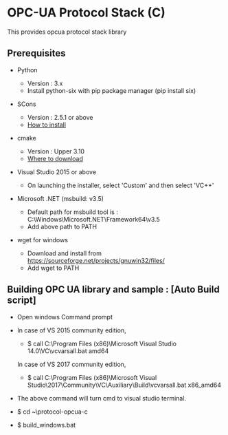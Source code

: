 OPC-UA Protocol Stack (C)
================================

This provides opcua protocol stack library

## Prerequisites ##

- Python
  - Version : 3.x
  - Install python-six with pip package manager (pip install six)

- SCons
  - Version : 2.5.1 or above
  - [How to install](https://scons.org/doc/1.2.0/HTML/scons-user/x166.html)

- cmake
  - Version : Upper 3.10
  - [Where to download](https://cmake.org/download/)

- Visual Studio 2015 or above
  - On launching the installer, select 'Custom' and then select 'VC++'

- Microsoft .NET (msbuild: v3.5)
  - Default path for msbuild tool is : C:\Windows\Microsoft.NET\Framework64\v3.5
  - Add above path to PATH

- wget for windows
  - Download and install from https://sourceforge.net/projects/gnuwin32/files/
  - Add wget to PATH

## Building OPC UA library and sample : [Auto Build script] ##

- Open windows Command prompt

- In case of VS 2015 community edition, 
	- $ call C:\Program Files (x86)\Microsoft Visual Studio 14.0\VC\vcvarsall.bat amd64

  In case of VS 2017 community edition, 
	- $ call C:\Program Files (x86)\Microsoft Visual Studio\2017\Community\VC\Auxiliary\Build\vcvarsall.bat x86_amd64

- The above command will turn cmd to visual studio terminal.

- $ cd ~\protocol-opcua-c

- $ build_windows.bat

